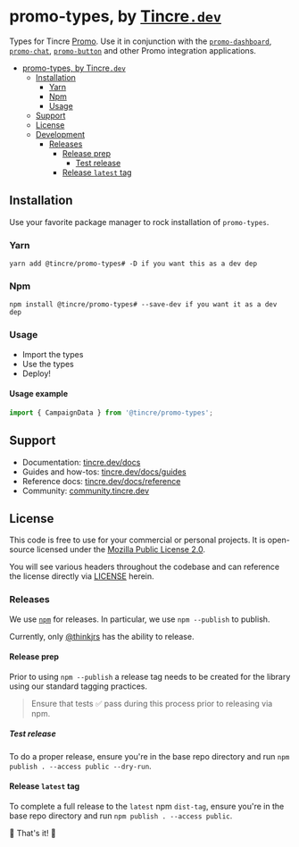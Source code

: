 # promo-types, by [Tincre`.dev`](https://tincre.dev/)

Types for Tincre [Promo](https://tincre.dev/promo). Use it in conjunction with the [`promo-dashboard`](https://github.com/Tincre/promo-dashboard), [`promo-chat`](https://github.com/Tincre/promo-chat), [`promo-button`](https://github.com/Tincre/promo-button) and other Promo integration applications.

- [promo-types, by Tincre`.dev`](#promo-types-by-tincredev)
  - [Installation](#installation)
    - [Yarn](#yarn)
    - [Npm](#npm)
    - [Usage](#usage)
  - [Support](#support)
  - [License](#license)
  - [Development](#development)
    - [Releases](#releases)
      - [Release prep](#release-prep)
        - [Test release](#test-release)
      - [Release `latest` tag](#release-latest-tag)

## Installation

Use your favorite package manager to rock installation of `promo-types`.

### Yarn

```
yarn add @tincre/promo-types# -D if you want this as a dev dep
```

### Npm

```
npm install @tincre/promo-types# --save-dev if you want it as a dev dep
```

### Usage

- Import the types
- Use the types
- Deploy!

#### Usage example

```jsx
import { CampaignData } from '@tincre/promo-types';
```

## Support

- Documentation: [tincre.dev/docs](https://tincre.dev/docs)
- Guides and how-tos: [tincre.dev/docs/guides](https://tincre.dev/docs/guides)
- Reference docs: [tincre.dev/docs/reference](https://tincre.dev/docs/reference)
- Community: [community.tincre.dev](https://community.tincre.dev)

## License

This code is free to use for your commercial or personal projects. It is open-source
licensed under the [Mozilla Public License 2.0](https://www.mozilla.org/en-US/MPL/2.0/).

You will see various headers throughout the codebase and can reference the license
directly via [LICENSE](/LICENSE) herein.

### Releases

We use [`npm`](https://npmjs.com) for releases. In particular, we use
`npm --publish` to publish.

Currently, only [@thinkjrs](https://github.com/thinkjrs) has the ability to release.

#### Release prep

Prior to using `npm --publish` a release tag needs to be created for
the library using our standard tagging practices.

> Ensure that tests :white_check_mark: pass during this process prior to
> releasing via npm.

##### Test release

To do a proper release, ensure you're in the base repo directory and run
`npm publish . --access public --dry-run`.

#### Release `latest` tag

To complete a full release to the `latest` npm `dist-tag`, ensure you're in
the base repo directory and run `npm publish . --access public`.

🎉 That's it! 🎉
